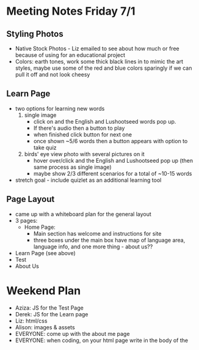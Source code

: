 Meeting Notes Friday 7/1
==========


Styling Photos
-----
* Native Stock Photos - Liz emailed to see about how much or free because of using for an educational project
* Colors: earth tones, work some thick black lines in to mimic the art styles, maybe use some of the red and blue colors sparingly if we can pull it off and not look cheesy

Learn Page
------
* two options for learning new words
	1. single image 
		* click on and the English and Lushootseed words pop up.
		* If there's audio then a button to play
		* when finished click button for next one
		* once shown ~5/6 words then a button appears with option to take quiz
	2. birds' eye view photo with several pictures on it
		* hover over/click and the English and Lushootseed pop up (then same process as single image)
		* maybe show 2/3 different scenarios for a total of ~10-15 words
* stretch goal - include quizlet as an additional learning tool

Page Layout
-----
* came up with a whiteboard plan for the general layout
* 3 pages:
	* Home Page:
		* Main section has welcome and instructions for site
		* three boxes under the main box have map of language area, language info, and one more thing - about us??
* Learn Page (see above)
* Test
* About Us


Weekend Plan
=====
* Aziza: JS for the Test Page
* Derek: JS for the Learn page
* Liz: html/css
* Alison: images & assets
* EVERYONE: come up with the about me page
* EVERYONE: when coding, on your html page write in the body of the <main><body></body></main>